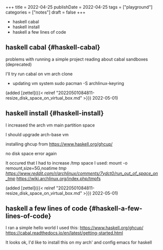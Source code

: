 +++
title = 2022-04-25
publishDate = 2022-04-25
tags = ["playground"]
categories = ["notes"]
draft = false
+++

-   haskell cabal
-   haskell install
-   haskell a few lines of code

<!--more-->


## haskell cabal {#haskell-cabal}

  problems with running a simple project
reading about cabal sandboxes (deprecated)

I'll try run cabal on vm arch clone

-   updating vm system
    sudo pacman -S archlinux-keyring

(added [zettel]({{< relref "20220501084811-resize_disk_space_on_virtual_box.md" >}}) 2022-05-01)


## haskell install {#haskell-install}

I increased the arch vm main partition space

I should upgrade arch-base vm

installing ghcup from <https://www.haskell.org/ghcup/>

no disk space error again

It occured that I had to increase /tmp space
I used:
mount -o remount,size=5G,noatime _tmp
<https://www.reddit.com/r/archlinux/comments/7ydct0/run_out_of_space_on_tmp>_
<https://wiki.archlinux.org/index.php/tmpfs>

(added [zettel]({{< relref "20220501084811-resize_disk_space_on_virtual_box.md" >}}) 2022-05-01)


## haskell a few lines of code {#haskell-a-few-lines-of-code}

I ran a simple hello world
I used this:
<https://www.haskell.org/ghcup/>
<https://cabal.readthedocs.io/en/latest/getting-started.html>

It looks ok,
I'd like to install this on my arch'
and config emacs for haskell
